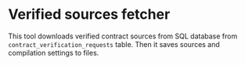 # Verified sources fetcher

This tool downloads verified contract sources from SQL database from `contract_verification_requests` table. Then it
saves sources and compilation settings to files.

